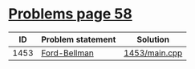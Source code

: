 # [Problems page 58](https://www.e-olymp.com/en/problems?page=58/)


| ID | Problem statement                                                                      | Solution                        |
|:--:|:---------------------------------------------------------------------------------------|:-------------------------------:|
|1453| [Ford-Bellman](http://www.e-olymp.com/en/problems/1453)                                | [1453/main.cpp](1453/main.cpp)  |
